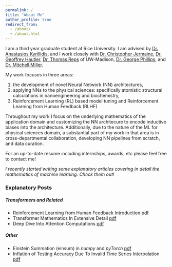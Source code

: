 ```yaml
---
permalink: /
title: "About Me"
author_profile: true
redirect_from: 
  - /about/
  - /about.html
---
```


I am a third year graduate student at Rice University. I am advised by [Dr. Anastasios Kyrillidis](https://akyrillidis.github.io/about/), and I work closely with [Dr. Christopher Jermaine](https://www.cs.rice.edu/~cmj4/), [Dr. Geoffrey Hautier](https://sites.dartmouth.edu/hautiergroup/), [Dr.  Thomas Reps](https://pages.cs.wisc.edu/~reps/) of UW-Madison, [Dr. George Phillips](https://www.phillipslab.org), and [Dr. Mitchell Miller](https://scholar.google.com/citations?user=waude4cAAAAJ&hl=en). 

My work focuses in three areas:   
1) the development of novel Neural Network (NN) architectures,   
2) applying NNs to the physical sciences: specifically atomistic structural calculations in nanoengineering and biochemistry,   
3) Reinforcement Learning (RL) based model tuning and Reinforcement Learning from Human Feedback (RLHF)  

Throughout my work I focus on the underlying mathematics of the application domain and customizing the NN architecure to encode inductive biases into the architecture. Additionally, due to the nature of the ML for physical sciences domain, a substantial part of my work in that area is in cross-departmental collaboration, developing NN pipelines from scratch, and data curation. 

For an up-to-date resume including internships, awards, etc please feel free to contact me!

*I recently started writing some explanatory articles covering in detail the mathematics of machine learning. Check them out!*

### Explanatory Posts

##### Transformers and Related
- Reinforcement Learning from Human Feedback Introduction [pdf](../files/RLHFbase.pdf)
- Transformer Mathematics In Extensive Detail [pdf](../files/transformer.pdf)
- Deep Dive Into Attention Computations [pdf](../files/attention.pdf)

##### Other
- Einstein Summation (einsum) in *numpy* and *pyTorch* [pdf](../files/einsum.pdf)
- Inflation of Testing Accuracy Due To Invalid Time Series Interpolation [pdf](../files/interpolation.pdf)
